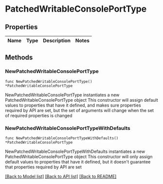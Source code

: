 # PatchedWritableConsolePortType

## Properties

Name | Type | Description | Notes
------------ | ------------- | ------------- | -------------

## Methods

### NewPatchedWritableConsolePortType

`func NewPatchedWritableConsolePortType() *PatchedWritableConsolePortType`

NewPatchedWritableConsolePortType instantiates a new PatchedWritableConsolePortType object
This constructor will assign default values to properties that have it defined,
and makes sure properties required by API are set, but the set of arguments
will change when the set of required properties is changed

### NewPatchedWritableConsolePortTypeWithDefaults

`func NewPatchedWritableConsolePortTypeWithDefaults() *PatchedWritableConsolePortType`

NewPatchedWritableConsolePortTypeWithDefaults instantiates a new PatchedWritableConsolePortType object
This constructor will only assign default values to properties that have it defined,
but it doesn't guarantee that properties required by API are set


[[Back to Model list]](../README.md#documentation-for-models) [[Back to API list]](../README.md#documentation-for-api-endpoints) [[Back to README]](../README.md)


